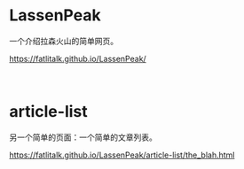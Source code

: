 # LassenPeak
一个介绍拉森火山的简单网页。 

https://fatlitalk.github.io/LassenPeak/

<br>

# article-list
另一个简单的页面：一个简单的文章列表。 

https://fatlitalk.github.io/LassenPeak/article-list/the_blah.html
